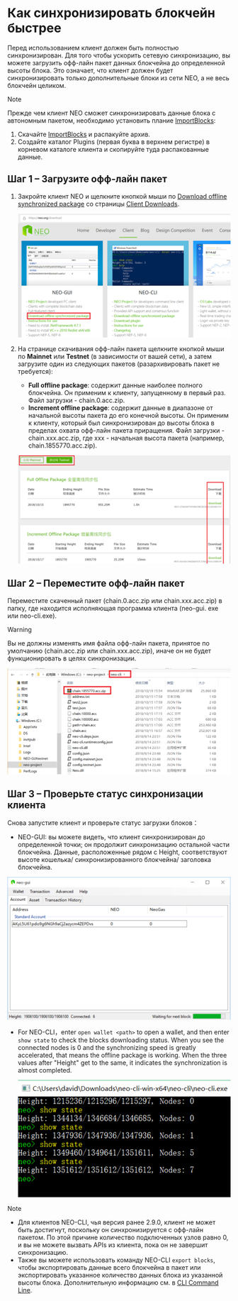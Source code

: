 # Как синхронизировать блокчейн быстрее 

Перед использованием клиент должен быть полностью синхронизирован. Для того чтобы ускорить сетевую синхронизацию, вы можете загрузить офф-лайн пакет данных блокчейна до определенной высоты блока. Это означает, что клиент должен будет синхронизировать только дополнительные блоки из сети NEO, а не весь блокчейн целиком. 

> [!Note]
 >
 > Прежде чем клиент NEO сможет синхронизировать данные блока с автономным пакетом, необходимо установить плание [ImportBlocks](https://github.com/neo-project/neo-plugins/releases/download/v2.9.4/ImportBlocks.zip):
 >
 > 1. Скачайте [ImportBlocks](https://github.com/neo-project/neo-plugins/releases/download/v2.9.4/ImportBlocks.zip) и распакуйте архив.
 > 2. Создайте каталог Plugins (первая буква в верхнем регистре) в корневом каталоге клиента и скопируйте туда распакованные данные. 

## Шаг 1 – Загрузите офф-лайн пакет

1. Закройте клиент NEO и щелкните кнопкой мыши по [Download offline synchronized package](http://sync.ngd.network/)  со страницы [Client Downloads](https://neo.org/download).

   ![](../../assets/syncblocks_1.png)

2. На странице скачивания офф-лайн пакета щелкните кнопкой мыши по **Mainnet** или **Testnet** (в зависимости от вашей сети), а затем загрузите один из следующих пакетов (разархивировать пакет не требуется):

   - **Full offline package**: содержит данные наиболее полного блокчейна. Он применим к клиенту, запущенному в первый раз. Файл загрузки - chain.0.acc.zip.
   - **Increment offline package**: содержит данные в диапазоне от начальной высоты пакета до его конечной высоты. Он применим к клиенту, который был синхронизирован до высоты блока в пределах охвата офф-лайн пакета приращения. Файл загрузки - chain.xxx.acc.zip, где xxx - начальная высота пакета (например, chain.1855770.acc.zip).

   ![](../../assets/syncblocks_2.png)

## Шаг 2 – Переместите офф-лайн пакет

Переместите скаченный пакет (chain.0.acc.zip или chain.xxx.acc.zip) в папку, где находится исполняющая программа клиента (neo-gui. exe или neo-cli.exe).

> [!Warning]
>
> Вы не должны изменять имя файла офф-лайн пакета, принятое по умолчанию (chain.acc.zip или chain.xxx.acc.zip), иначе он не будет функционировать в целях синхронизации.

![](../../assets/syncblocks_3.png)

## Шаг 3 – Проверьте статус синхронизации клиента 

Снова запустите клиент и проверьте статус загрузки блоков：

- NEO-GUI: вы можете видеть, что клиент синхронизирован до определенной точки; он продолжит синхронизацию остальной части блокчейна. Данные, расположенные рядом с Height, соответствуют высоте кошелька/ синхронизированного блокчейна/ заголовка блокчейна.

![](../../assets/gui_1.png)

- For NEO-CLI，enter  `open wallet <path>` to open a wallet, and then enter `show state` to check the blocks downloading status. When you see the connected nodes is 0 and the synchronizing speed is greatly accelerated, that means the offline package is working. When the three values after "Height" get to the same, it indicates the synchronization is almost completed.

  ![](../../assets/cli_sync.png)

> [!Note]
>
> - Для клиентов NEO-CLI, чья версия ранее 2.9.0, клиент не может быть достигнут, поскольку он синхронизируется с офф-лайн пакетом. По этой причине количество подключенных узлов равно 0, и вы не можете вызвать APIs из клиента, пока он не завершит синхронизацию.
> - Также вы можете использовать команду NEO-CLI `export blocks`, чтобы экспортировать данные всего блокчейна в пакет или экспортировать указанное количество данных блока из указанной высоты блока. Дополнительную информацию см. в [CLI Command Line](../node/cli/cli.md).